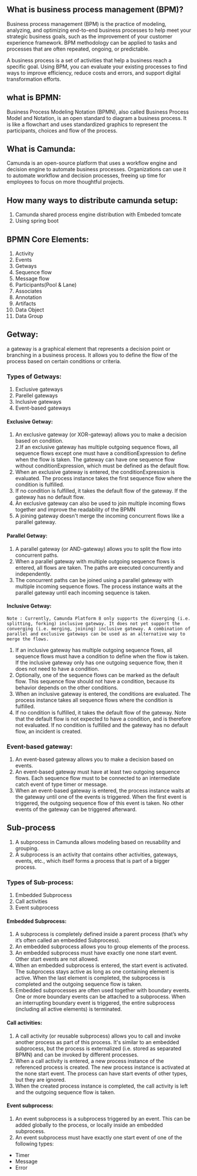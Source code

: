 ## What is business process management (BPM)?

Business process management (BPM) is the practice of modeling, analyzing, and optimizing end-to-end business processes to help meet your strategic business goals, such as the improvement of your customer experience framework. BPM methodology can be applied to tasks and processes that are often repeated, ongoing, or predictable.  

A business process is a set of activities that help a business reach a specific goal. Using BPM, you can evaluate your existing processes to find ways to improve efficiency, reduce costs and errors, and support digital transformation efforts.  

## what is BPMN:  

Business Process Modeling Notation (BPMN), also called Business Process Model and Notation, is an open standard to diagram a business process. It is like a flowchart and uses standardized graphics to represent the participants, choices and flow of the process.

## What is Camunda: 

Camunda is an open-source platform that uses a workflow engine and decision engine to automate business processes. Organizations can use it to automate workflow and decision processes, freeing up time for employees to focus on more thoughtful projects.

## How many ways to distribute camunda setup:

1. Camunda shared process engine distribution with Embeded tomcate
2. Using spring boot

## BPMN Core Elements:

1. Activity
2. Events
3. Getways
4. Sequence flow
5. Message flow
6. Participants(Pool & Lane)
7. Associates
8. Annotation
9. Artifacts
10. Data Object
11. Data Group

## Getway:

a gateway is a graphical element that represents a decision point or branching in a business process. It allows you to define the flow of the process based on certain conditions or criteria.

### Types of Getways:
1. Exclusive gateways
2. Parellel gateways
3. Inclusive gateways
4. Event-based gateways

#### Exclusive Getway:

1. An exclusive gateway (or XOR-gateway) allows you to make a decision based on condition.  
2.If an exclusive gateway has multiple outgoing sequence flows, all sequence flows except one must have a conditionExpression to define when the flow is taken. The gateway can have one sequence flow without conditionExpression, which must be defined as the default flow.  
3. When an exclusive gateway is entered, the conditionExpression is evaluated. The process instance takes the first sequence flow where the condition is fulfilled.  
4. If no condition is fulfilled, it takes the default flow of the gateway. If the gateway has no default flow.  
5. An exclusive gateway can also be used to join multiple incoming flows together and improve the readability of the BPMN
6. A joining gateway doesn't merge the incoming concurrent flows like a parallel gateway.

#### Parallel Getway:

1. A parallel gateway (or AND-gateway) allows you to split the flow into concurrent paths.
2. When a parallel gateway with multiple outgoing sequence flows is entered, all flows are taken. The paths are executed concurrently and independently.
3. The concurrent paths can be joined using a parallel gateway with multiple incoming sequence flows. The process instance waits at the parallel gateway until each incoming sequence is taken.

#### Inclusive Getway:
   
    Note : Currently, Camunda Platform 8 only supports the diverging (i.e. splitting, forking) inclusive gateway. It does not yet support the converging (i.e. merging, joining) inclusive gateway. A combination of parallel and exclusive gateways can be used as an alternative way to merge the flows.
    
1. If an inclusive gateway has multiple outgoing sequence flows, all sequence flows must have a condition to define when the flow is taken. If the inclusive gateway only has one outgoing sequence flow, then it does not need to have a condition.
2. Optionally, one of the sequence flows can be marked as the default flow. This sequence flow should not have a condition, because its behavior depends on the other conditions.
3. When an inclusive gateway is entered, the conditions are evaluated. The process instance takes all sequence flows where the condition is fulfilled.    
4. If no condition is fulfilled, it takes the default flow of the gateway. Note that the default flow is not expected to have a condition, and is therefore not evaluated. If no condition is fulfilled and the gateway has no default flow, an incident is created.

### Event-based gateway:

1. An event-based gateway allows you to make a decision based on events.
2. An event-based gateway must have at least two outgoing sequence flows. Each sequence flow must to be connected to an intermediate catch event of type timer or message.
3. When an event-based gateway is entered, the process instance waits at the gateway until one of the events is triggered. When the first event is triggered, the outgoing sequence flow of this event is taken. No other events of the gateway can be triggered afterward.

## Sub-process

1. A subprocess in Camunda allows modeling based on reusability and grouping.
2. A subprocess is an activity that contains other activities, gateways, events, etc., which itself forms a process that is part of a bigger process.

### Types of Sub-process:

1. Embedded Subprocess
2. Call activities
3. Event subprocess

#### Embedded Subprocess:

1. A subprocess is completely defined inside a parent process (that’s why it’s often called an embedded Subprocess).
2. An embedded subprocess allows you to group elements of the process.
3. An embedded subprocess must have exactly one none start event. Other start events are not allowed.
4. When an embedded subprocess is entered, the start event is activated. The subprocess stays active as long as one containing element is active. When the last element is completed, the subprocess is completed and the outgoing sequence flow is taken.
5. Embedded subprocesses are often used together with boundary events. One or more boundary events can be attached to a subprocess. When an interrupting boundary event is triggered, the entire subprocess (including all active elements) is terminated.

#### Call activities:

1. A call activity (or reusable subprocess) allows you to call and invoke another process as part of this process. It's similar to an embedded subprocess, but the process is externalized (i.e. stored as separated BPMN) and can be invoked by different processes.
2. When a call activity is entered, a new process instance of the referenced process is created. The new process instance is activated at the none start event. The process can have start events of other types, but they are ignored.
3. When the created process instance is completed, the call activity is left and the outgoing sequence flow is taken.

#### Event subprocess:

1. An event subprocess is a subprocess triggered by an event. This can be added globally to the process, or locally inside an embedded subprocess.
2. An event subprocess must have exactly one start event of one of the following types:

* Timer
* Message
* Error
